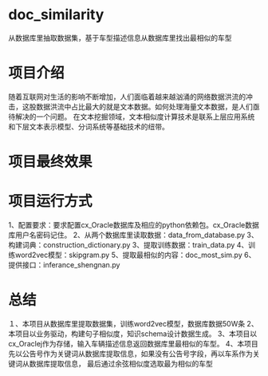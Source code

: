# doc_similarity
从数据库里抽取数据集，基于车型描述信息从数据库里找出最相似的车型

# 项目介绍
随着互联网对生活的影响不断增加，人们面临着越来越汹涌的网络数据洪流的冲击，这股数据洪流中占比最大的就是文本数据。如何处理海量文本数据，是人们亟待解决的一个问题。
在文本挖掘领域，文本相似度计算技术是联系上层应用系统和下层文本表示模型、分词系统等基础技术的纽带。

# 项目最终效果



# 项目运行方式
1、配置要求：要求配置cx_Oracle数据库及相应的python依赖包。cx_Oracle数据库用户名密码记住。
2、从两个数据库里读取数据：data_from_database.py
3、构建词典：construction_dictionary.py
3、提取训练数据：train_data.py
4、训练word2vec模型：skipgram.py
5、提取最相似的内容：doc_most_sim.py
6、提供接口：inferance_shengnan.py


# 总结
１、本项目从数据库里提取数据集，训练word2vec模型，数据库数据50W条
2、本项目以业务驱动，构建句子相似度，知识schema设计数据生成。
3、本项目以cx_Oraclej作为存储，输入车辆描述信息返回数据库里最相似的车型。
4、本项目先以公告号作为关键词从数据库提取信息，如果没有公告号字段，再以车系作为关键词从数据库提取信息，
最后通过余弦相似度选取最为相似的车型



